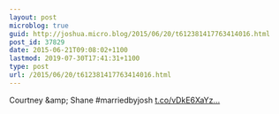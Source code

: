 ```yaml
---
layout: post
microblog: true
guid: http://joshua.micro.blog/2015/06/20/t612381417763414016.html
post_id: 37829
date: 2015-06-21T09:08:02+1100
lastmod: 2019-07-30T17:41:31+1100
type: post
url: /2015/06/20/t612381417763414016.html
---
```

Courtney &amp;amp; Shane #marriedbyjosh [t.co/vDkE6XaYz...](http://t.co/vDkE6XaYzw)
